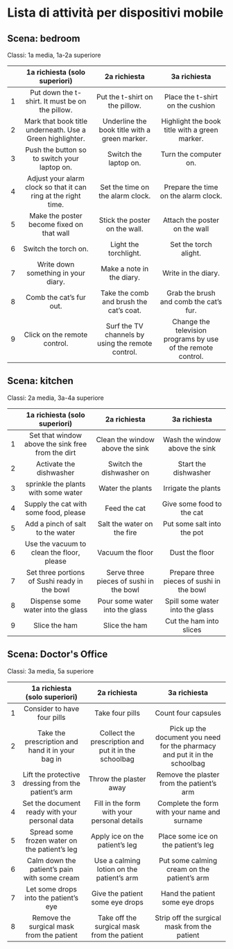 # Lista di attività per dispositivi mobile

## Scena: bedroom

Classi: 1a media, 1a-2a superiore

|     |                 1a richiesta (solo superiori)                  |                   2a richiesta                    |                         3a richiesta                         |
| --- | :------------------------------------------------------------: | :-----------------------------------------------: | :----------------------------------------------------------: |
| 1   |        Put down the t-shirt. It must be on the pillow.         |          Put the t-shirt on the pillow.           |               Place the t-shirt on the cushion               |
| 2   |   Mark that book title underneath. Use a Green highlighter.    |   Underline the book title with a green marker.   |        Highlight the book title with a green marker.         |
| 3   |          Push the button so to switch your laptop on.          |               Switch the laptop on.               |                    Turn the computer on.                     |
| 4   | Adjust your alarm clock so that it can ring at the right time. |         Set the time on the alarm clock.          |             Prepare the time on the alarm clock.             |
| 5   |           Make the poster become fixed on that wall            |           Stick the poster on the wall.           |                Attach the poster on the wall                 |
| 6   |                      Switch the torch on.                      |               Light the torchlight.               |                    Set the torch alight.                     |
| 7   |              Write down something in your diary.               |             Make a note in the diary.             |                     Write in the diary.                      |
| 8   |                    Comb the cat’s fur out.                     |      Take the comb and brush the cat’s coat.      |            Grab the brush and comb the cat’s fur.            |
| 9   |                  Click on the remote control.                  | Surf the TV channels by using the remote control. | Change the television programs by use of the remote control. |

## Scena: kitchen

Classi: 2a media, 3a-4a superiore

|     |           1a richiesta (solo superiori)           |              2a richiesta               |               3a richiesta                |
| --- | :-----------------------------------------------: | :-------------------------------------: | :---------------------------------------: |
| 1   | Set that window above the sink free from the dirt |     Clean the window above the sink     |      Wash the window above the sink       |
| 2   |              Activate the dishwasher              |        Switch the dishwasher on         |           Start the dishwasher            |
| 3   |        sprinkle the plants with some water        |            Water the plants             |            Irrigate the plants            |
| 4   |       Supply the cat with some food, please       |              Feed the cat               |         Give some food to the cat         |
| 5   |         Add a pinch of salt to the water          |       Salt the water on the fire        |        Put some salt into the pot         |
| 6   |     Use the vacuum to clean the floor, please     |            Vacuum the floor             |              Dust the floor               |
| 7   |   Set three portions of Sushi ready in the bowl   | Serve three pieces of sushi in the bowl | Prepare three pieces of sushi in the bowl |
| 8   |        Dispense some water into the glass         |     Pour some water into the glass      |      Spill some water into the glass      |
| 9   |                   Slice the ham                   |              Slice the ham              |          Cut the ham into slices          |

## Scena: Doctor's Office

Classi: 3a media, 5a superiore

|     |            1a richiesta (solo superiori)            |                     2a richiesta                     |                                3a richiesta                                |
| --- | :-------------------------------------------------: | :--------------------------------------------------: | :------------------------------------------------------------------------: |
| 1   |             Consider to have four pills             |                   Take four pills                    |                            Count four capsules                             |
| 2   |  Take the prescription and hand it in your bag in   | Collect the prescription and put it in the schoolbag | Pick up the document you need for the pharmacy and put it in the schoolbag |
| 3   | Lift the protective dressing from the patient’s arm |                Throw the plaster away                |                 Remove the plaster from the patient’s arm                  |
| 4   |   Set the document ready with your personal data    |     Fill in the form with your personal details      |                Complete the form with your name and surname                |
| 5   |    Spread some frozen water on the patient’s leg    |            Apply ice on the patient’s leg            |                    Place some ice on the patient’s leg                     |
| 6   |    Calm down the patient’s pain with some cream     |      Use a calming lotion on the patient’s arm       |                Put some calming cream on the patient’s arm                 |
| 7   |        Let some drops into the patient’s eye        |           Give the patient some eye drops            |                      Hand the patient some eye drops                       |
| 8   |      Remove the surgical mask from the patient      |     Take off the surgical mask from the patient      |                Strip off the surgical mask from the patient                |
